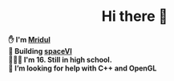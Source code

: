 <h1 align='center'> Hi there 👋</h1>

<h4>
 ✋ I'm <u>Mridul</u>
<br>
🔭 Building <a href="https://mridul-vibin.github.io/spaceVI/"> spaceVI </a>
<br>
🧑🏻‍🎓 I'm 16. Still in high school.
 <br>
 🤔 I’m looking for help with C++ and OpenGL
</h4>

<!--

- 🔭 I’m currently working on ...
- 🌱 I’m currently learning ...
- 👯 I’m looking to collaborate on ...
- 🤔 I’m looking for help with ...
- 💬 Ask me about ...
- 📫 How to reach me: ...
- 😄 Pronouns: ...
- ⚡ Fun fact: ...
-->
